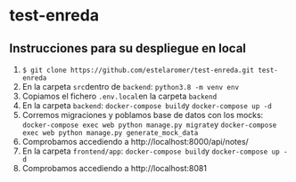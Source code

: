 # test-enreda   
## Instrucciones para su despliegue en local 
1. `$ git clone https://github.com/estelaromer/test-enreda.git test-enreda`   
2. En la carpeta `src`dentro de `backend`: `python3.8 -m venv env`  
3. Copiamos el fichero `.env.local`en la carpeta `backend`   
4. En la carpeta `backend`: `docker-compose build`y `docker-compose up -d`    
5. Corremos migraciones y poblamos base de datos con los mocks: `docker-compose exec web python manage.py migrate`y `docker-compose exec web python manage.py generate_mock_data`   
6. Comprobamos accediendo a http://localhost:8000/api/notes/   
7. En la carpeta `frontend/app`: `docker-compose build`y `docker-compose up -d`
8. Comprobamos accediendo a http://localhost:8081  
